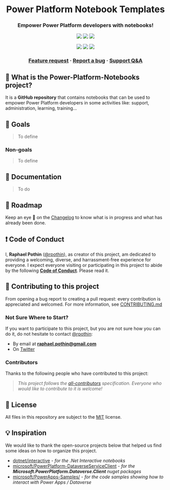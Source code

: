 <p align="center">
    <h1 align="center">
        Power Platform Notebook Templates
    </h1>
    <h3 align="center">
        Empower Power Platform developers with notebooks!
    </h3>
</p>

<p align="center">
    <a href="https://github.com/rpothin/Power-Platform-Notebooks/blob/main/LICENSE" alt="Repository License">
        <img src="https://img.shields.io/github/license/rpothin/Power-Platform-Notebooks?color=yellow&label=License" /></a>
    <a href="https://github.com/rpothin/Power-Platform-Notebooks/issues" alt="Open Issues">
        <img src="https://img.shields.io/github/issues-raw/rpothin/Power-Platform-Notebooks?label=Open%20Issues" /></a>
    <a href="https://github.com/rpothin/Power-Platform-Notebooks/pulls" alt="Open Pull Requests">
        <img src="https://img.shields.io/github/issues-pr-raw/rpothin/Power-Platform-Notebooks?label=Open%20Pull%20Requests" /></a>
</p>

<p align="center">
    <a href="#watchers" alt="Watchers">
        <img src="https://img.shields.io/github/watchers/rpothin/Power-Platform-Notebooks?style=social" /></a>
    <a href="#forks" alt="Forks">
        <img src="https://img.shields.io/github/forks/rpothin/Power-Platform-Notebooks?style=social" /></a>
    <a href="#stars" alt="Stars">
        <img src="https://img.shields.io/github/stars/rpothin/Power-Platform-Notebooks?style=social" /></a>
</p>

<h3 align="center">
  <a href="https://github.com/rpothin/Power-Platform-Notebooks/discussions?discussions_q=category%3AIdeas">Feature request</a>
  <span> · </span>
  <a href="https://github.com/rpothin/Power-Platform-Notebooks/issues/new?assignees=rpothin&labels=bug%2Ctriage&template=BUG.yml&title=%5BBug%5D+%3CTitle%3E">Report a bug</a>
  <span> · </span>
  <a href="https://github.com/rpothin/Power-Platform-Notebooks/discussions/categories/q-a">Support Q&A</a>
</h3>

## 📢 What is the Power-Platform-Notebooks project?

It is a **GitHub repository** that contains notebooks that can be used to empower Power Platform developers in some activities like: support, administration, learning, training...

## 🚀 Goals

> To define

### Non-goals

> To define

## 📖 Documentation

> To do

## 📅 Roadmap

Keep an eye 👀 on the [Changelog](CHANGELOG.md) to know what is in progress and what has already been done.

## ❗ Code of Conduct

I, **Raphael Pothin** ([@rpothin](https://github.com/rpothin)), as creator of this project, am dedicated to providing a welcoming, diverse, and harrassment-free experience for everyone.
I expect everyone visiting or participating in this project to abide by the following [**Code of Conduct**](CODE_OF_CONDUCT.md).
Please read it.

## 👐 Contributing to this project

From opening a bug report to creating a pull request: every contribution is appreciated and welcomed.
For more information, see [CONTRIBUTING.md](CONTRIBUTING.md)

### Not Sure Where to Start?

If you want to participate to this project, but you are not sure how you can do it, do not hesitate to contact [@rpothin](https://github.com/rpothin):
- By email at **raphael.pothin@gmail.com**
- On [Twitter](https://twitter.com/RaphaelPothin)

### Contributors

Thanks to the following people who have contributed to this project:
<!-- ALL-CONTRIBUTORS-LIST:START - Do not remove or modify this section -->
<!-- prettier-ignore-start -->
<!-- markdownlint-disable -->

<!-- markdownlint-enable -->
<!-- prettier-ignore-end -->
<!-- ALL-CONTRIBUTORS-LIST:END -->

> *This project follows the [all-contributors](https://allcontributors.org/docs/en/specification) specification. Everyone who would like to contribute to it is welcome!*

## 📝 License

All files in this repository are subject to the [MIT](LICENSE) license.

## 💡 Inspiration

We would like to thank the open-source projects below that helped us find some ideas on how to organize this project.

- [dotnet/interactive](https://github.com/dotnet/interactive) - *for the .Net Interactive notebooks*
- [microsoft/PowerPlatform-DataverseServiceClient](https://github.com/microsoft/PowerPlatform-DataverseServiceClient) - *for the **Microsoft.PowerPlatform.Dataverse.Client** nuget packages*
- [microsoft/PowerApps-Samples/](https://github.com/microsoft/PowerApps-Samples/) - *for the code samples showing how to interact with Power Apps / Dataverse*